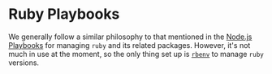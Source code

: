 # Ruby Playbooks

We generally follow a similar philosophy to that mentioned in the [Node.js Playbooks](./nodejs.md) for managing `ruby` and its related packages. However, it's not much in use at the moment, so the only thing set up is [`rbenv`](https://github.com/rbenv/rbenv) to manage `ruby` versions.
